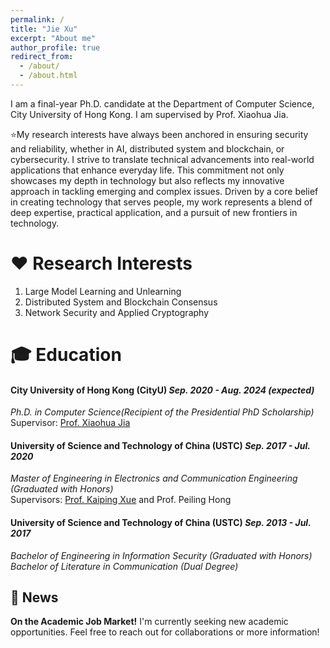 ```yaml
---
permalink: /
title: "Jie Xu"
excerpt: "About me"
author_profile: true
redirect_from: 
  - /about/
  - /about.html
---
```


I am a final-year Ph.D. candidate at the Department of Computer Science, City University of Hong Kong. I am supervised by Prof. Xiaohua Jia.  

⭐My research interests have always been anchored in ensuring security and reliability, whether in AI, distributed system and blockchain, or cybersecurity.  I strive to translate technical advancements into real-world applications that enhance everyday life. This commitment not only showcases my depth in technology but also reflects my innovative approach in tackling emerging and complex issues. Driven by a core belief in creating technology that serves people, my work represents a blend of deep expertise, practical application, and a pursuit of new frontiers in technology.

❤️  Research Interests
======
1. Large Model Learning and Unlearning
2. Distributed System and Blockchain Consensus
3. Network Security and Applied Cryptography

🎓 Education
======
#### **City University of Hong Kong (CityU)** _Sep. 2020 - Aug. 2024 (expected)_
_Ph.D. in Computer Science(Recipient of the Presidential PhD Scholarship)_  
Supervisor: [Prof. Xiaohua Jia](https://www.cs.cityu.edu.hk/~jia/) 

#### **University of Science and Technology of China (USTC)** _Sep. 2017 - Jul. 2020_
_Master of Engineering in Electronics and Communication Engineering (Graduated with Honors)_   
Supervisors: [Prof. Kaiping Xue](http://staff.ustc.edu.cn/~kpxue/) and Prof. Peiling Hong

#### **University of Science and Technology of China (USTC)** _Sep. 2013 - Jul. 2017_
_Bachelor of Engineering in Information Security (Graduated with Honors)_   
_Bachelor of Literature in Communication (Dual Degree)_  


📢 News
------
**On the Academic Job Market!** I'm currently seeking new academic opportunities. Feel free to reach out for collaborations or more information!
 
 
